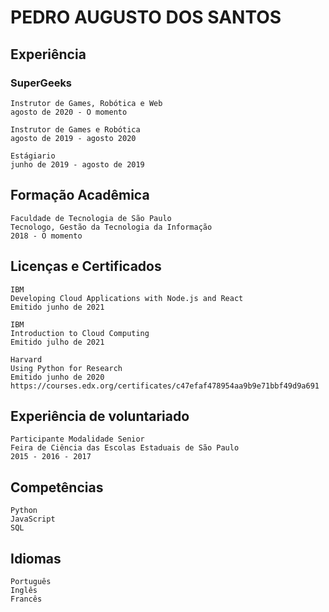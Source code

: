 # PEDRO AUGUSTO DOS SANTOS

## Experiência

### SuperGeeks

```
Instrutor de Games, Robótica e Web
agosto de 2020 - O momento
```

```
Instrutor de Games e Robótica
agosto de 2019 - agosto 2020
```

```
Estágiario
junho de 2019 - agosto de 2019
```

## Formação Acadêmica

```
Faculdade de Tecnologia de São Paulo
Tecnologo, Gestão da Tecnologia da Informação
2018 - O momento
```

## Licenças e Certificados

```
IBM
Developing Cloud Applications with Node.js and React
Emitido junho de 2021
```

```
IBM
Introduction to Cloud Computing
Emitido julho de 2021
```

```
Harvard
Using Python for Research
Emitido junho de 2020
https://courses.edx.org/certificates/c47efaf478954aa9b9e71bbf49d9a691
```

## Experiência de voluntariado

```
Participante Modalidade Senior
Feira de Ciência das Escolas Estaduais de São Paulo
2015 - 2016 - 2017
```

## Competências

```
Python
JavaScript
SQL
```

## Idiomas

```
Português
Inglês
Francês
```
